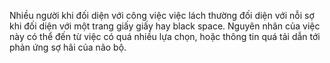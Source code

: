 Nhiều người khi đối diện với công việc việc lách thường đối diện với nỗi sợ khi đối diện với một trang giấy giấy hay black space. Nguyên nhân của việc này có thể đến từ việc có quá nhiều lựa chọn, hoặc thông tin quá tải dẫn tới phản ứng sợ hãi của não bộ.